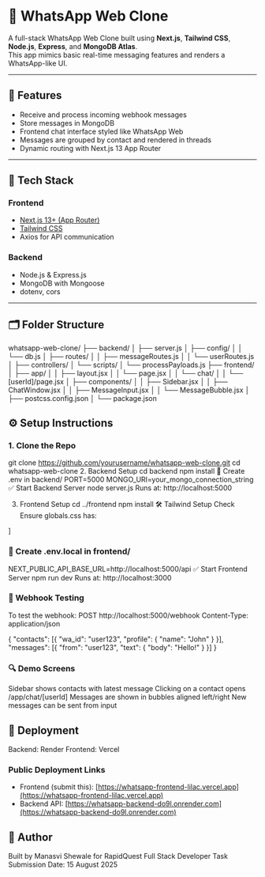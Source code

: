 # 📱 WhatsApp Web Clone

A full-stack WhatsApp Web Clone built using **Next.js**, **Tailwind CSS**, **Node.js**, **Express**, and **MongoDB Atlas**.  
This app mimics basic real-time messaging features and renders a WhatsApp-like UI.

---

## 🚀 Features

- Receive and process incoming webhook messages
- Store messages in MongoDB
- Frontend chat interface styled like WhatsApp Web
- Messages are grouped by contact and rendered in threads
- Dynamic routing with Next.js 13 App Router

---

## 🧰 Tech Stack

### Frontend
- [Next.js 13+ (App Router)](https://nextjs.org/docs/app)
- [Tailwind CSS](https://tailwindcss.com/)
- Axios for API communication

### Backend
- Node.js & Express.js
- MongoDB with Mongoose
- dotenv, cors

---

## 🗂️ Folder Structure

whatsapp-web-clone/
├── backend/
│ ├── server.js
│ ├── config/
│ │ └── db.js
│ ├── routes/
│ │ ├── messageRoutes.js
│ │ └── userRoutes.js
│ ├── controllers/
│ └── scripts/
│ └── processPayloads.js
├── frontend/
│ ├── app/
│ │ ├── layout.jsx
│ │ └── page.jsx
│ │ └── chat/
│ │ └── [userId]/page.jsx
│ ├── components/
│ │ ├── Sidebar.jsx
│ │ ├── ChatWindow.jsx
│ │ ├── MessageInput.jsx
│ │ └── MessageBubble.jsx
│ ├── postcss.config.json
│ └── package.json


## ⚙️ Setup Instructions

### 1. Clone the Repo


git clone https://github.com/yourusername/whatsapp-web-clone.git
cd whatsapp-web-clone
2. Backend Setup
   cd backend
   npm install
   🔐 Create .env in backend/
   PORT=5000
   MONGO_URI=your_mongo_connection_string
   ✅ Start Backend Server
   node server.js
   Runs at: http://localhost:5000

3. Frontend Setup
   cd ../frontend
   npm install
   🛠️ Tailwind Setup Check
   Ensure globals.css has:

]
### 🔐 Create .env.local in frontend/

NEXT_PUBLIC_API_BASE_URL=http://localhost:5000/api
  ✅ Start Frontend Server
   npm run dev
   Runs at: http://localhost:3000

### 🧪 Webhook Testing
To test the webhook:
  POST http://localhost:5000/webhook
  Content-Type: application/json

  {
    "contacts": [{ "wa_id": "user123", "profile": { "name": "John" } }],
    "messages": [{ "from": "user123", "text": { "body": "Hello!" } }]
  }

### 🔍 Demo Screens
 Sidebar shows contacts with latest message
 Clicking on a contact opens /app/chat/[userId]
 Messages are shown in bubbles aligned left/right
 New messages can be sent from input

## 🚀 Deployment
 Backend: Render
 Frontend: Vercel

### Public Deployment Links

- Frontend (submit this): [https://whatsapp-frontend-lilac.vercel.app](https://whatsapp-frontend-lilac.vercel.app)
- Backend API: [https://whatsapp-backend-do9l.onrender.com](https://whatsapp-backend-do9l.onrender.com)

## 📌 Author
  Built by Manasvi Shewale for RapidQuest Full Stack Developer Task
  Submission Date: 15 August 2025

